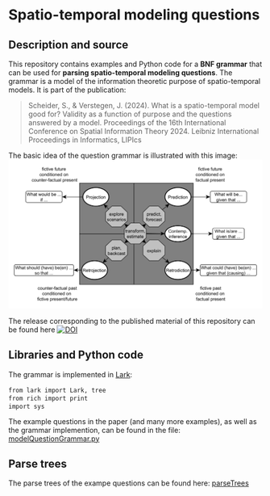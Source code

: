 # Spatio-temporal modeling questions
 
## Description and source
This repository contains examples and Python code for a **BNF grammar** that can be used for **parsing spatio-temporal modeling questions**. The grammar is a model of the information theoretic purpose of spatio-temporal models. It is part of the publication: 
> Scheider, S., & Verstegen, J. (2024). What is a spatio-temporal model good for? Validity as a function of purpose and the questions answered by a model. Proceedings of the 16th International Conference on Spatial Information Theory 2024. Leibniz International Proceedings in Informatics, LIPIcs

The basic idea of the question grammar is illustrated with this image:
![question model](questionmodel.png)

The release corresponding to the published material of this repository can be found here [![DOI](https://zenodo.org/badge/743147257.svg)](https://zenodo.org/doi/10.5281/zenodo.11066986)


## Libraries and Python code
The grammar is implemented in [Lark](https://github.com/lark-parser/lark): 
```
from lark import Lark, tree
from rich import print
import sys
```
The example questions in the paper (and many more examples), as well as the grammar implemention, can be found in the file:
[modelQuestionGrammar.py](modelQuestionGrammar.py)

## Parse trees
The parse trees of the exampe questions can be found here:
[parseTrees](parseTrees/)
